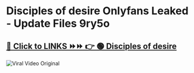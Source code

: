 
 # Disciples of desire Onlyfans Leaked - Update Files 9ry5o

## <h2><a href="https://clipsfans.com/Disciples_of_desire&ref=git">🔗 Click to LINKS ⏩⏩ 👉 🟢 Disciples of desire </a></h2>

<a href="https://clipsfans.com/Disciples_of_desire&ref=git" rel="nofollow" data-target="animated-image.originalLink"><img src="https://i.ibb.co.com/xMMVF88/686577567.gif" alt="Viral Video Original" style="max-width: 100%; display: inline-block;" data-target="animated-image.originalImage"></a>

